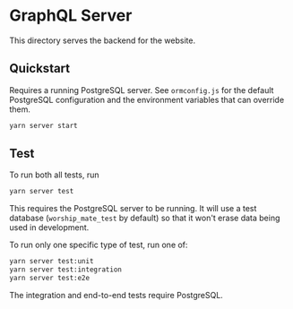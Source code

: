 # GraphQL Server

This directory serves the backend for the website.

## Quickstart

Requires a running PostgreSQL server. See `ormconfig.js` for the default
PostgreSQL configuration and the environment variables that can override them.

```bash
yarn server start
```

## Test

To run both all tests, run

```bash
yarn server test
```

This requires the PostgreSQL server to be running. It will use a test database
(`worship_mate_test` by default) so that it won't erase data being used in
development.

To run only one specific type of test, run one of:

```bash
yarn server test:unit
yarn server test:integration
yarn server test:e2e
```

The integration and end-to-end tests require PostgreSQL.
